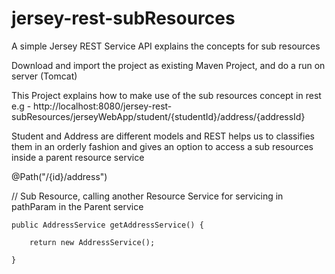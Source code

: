 # jersey-rest-subResources
A simple Jersey REST Service API explains the concepts for sub resources

Download and import the project as existing Maven Project, and do a run on server (Tomcat)

This Project explains how to make use of the sub resources concept in rest
e.g - http://localhost:8080/jersey-rest-subResources/jerseyWebApp/student/{studentId}/address/{addressId}

Student and Address are different models and REST helps us to classifies them in an orderly fashion and 
gives an option to access a sub resources inside a parent resource service

@Path("/{id}/address")

// Sub Resource, calling another Resource Service for servicing in pathParam in the Parent service
  
	public AddressService getAddressService() {
  
		return new AddressService();
    
	}
